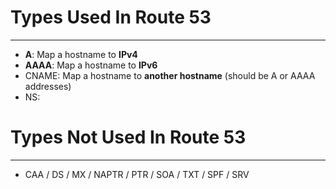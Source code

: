 # Types Used In Route 53
---
* **A**: Map a hostname to **IPv4**
* **AAAA**: Map a hostname to **IPv6**
* CNAME: Map a hostname to **another hostname** (should be A or AAAA addresses)
* NS:


# Types Not Used In Route 53
---

 * CAA / DS / MX / NAPTR / PTR / SOA / TXT / SPF / SRV